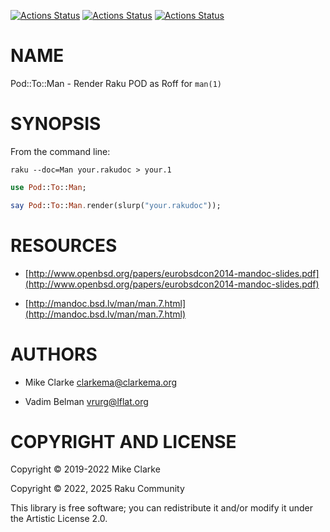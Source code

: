 [![Actions Status](https://github.com/raku-community-modules/Pod-To-Man/actions/workflows/linux.yml/badge.svg)](https://github.com/raku-community-modules/Pod-To-Man/actions) [![Actions Status](https://github.com/raku-community-modules/Pod-To-Man/actions/workflows/macos.yml/badge.svg)](https://github.com/raku-community-modules/Pod-To-Man/actions) [![Actions Status](https://github.com/raku-community-modules/Pod-To-Man/actions/workflows/windows.yml/badge.svg)](https://github.com/raku-community-modules/Pod-To-Man/actions)

NAME
====

Pod::To::Man - Render Raku POD as Roff for `man(1)`

SYNOPSIS
========

From the command line:

    raku --doc=Man your.rakudoc > your.1

```raku
use Pod::To::Man;

say Pod::To::Man.render(slurp("your.rakudoc"));
```

RESOURCES
=========

  * [http://www.openbsd.org/papers/eurobsdcon2014-mandoc-slides.pdf](http://www.openbsd.org/papers/eurobsdcon2014-mandoc-slides.pdf)

  * [http://mandoc.bsd.lv/man/man.7.html](http://mandoc.bsd.lv/man/man.7.html)

AUTHORS
=======

  * Mike Clarke <clarkema@clarkema.org>

  * Vadim Belman <vrurg@lflat.org>

COPYRIGHT AND LICENSE
=====================

Copyright © 2019-2022 Mike Clarke

Copyright © 2022, 2025 Raku Community

This library is free software; you can redistribute it and/or modify it under the Artistic License 2.0.

